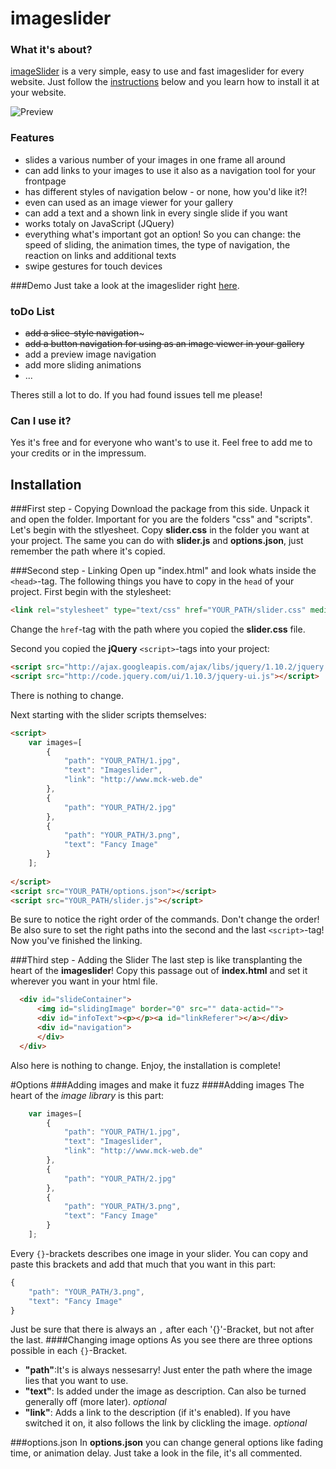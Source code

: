 # imageslider
### What it's about?
[imageSlider](http://imageslider.mck-web.de) is a very simple, easy to use and fast imageslider for every website. Just follow the [instructions](#installation) below and you learn how to install it at your website.

![Preview](https://github.com/ZoC111/imageSlider/raw/master/imageFolder/imageslider_preview.png "Preview")

### Features
* slides a various number of your images in one frame all around
* can add links to your images to use it also as a navigation tool for your frontpage
* has different styles of navigation below - or none, how you'd like it?!
* even can used as an image viewer for your gallery
* can add a text and a shown link in every single slide if you want
* works totaly on JavaScript (JQuery)
* everything what's important got an option! So you can change: the speed of sliding, the animation times, the type of navigation, the reaction on links and additional texts
* swipe gestures for touch devices

###Demo
Just take a look at the imageslider right [here](http://imageslider.mck-web.de).

### toDo List
- ~~add a slice-style navigation~~~
- ~~add a button navigation for using as an image viewer in your gallery~~
- add a preview image navigation
- add more sliding animations
- ...

Theres still a lot to do. If you had found issues tell me please!

### Can I use it?
Yes it's free and for everyone who want's to use it. Feel free to add me to your credits or in the impressum.

## Installation

###First step - Copying
Download the package from this side. Unpack it and open the folder.
Important for you are the folders "css" and "scripts". Let's begin with the stlyesheet. Copy __slider.css__ in the folder you want at your project.
The same you can do with __slider.js__ and __options.json__, just remember the path where it's copied.

###Second step - Linking
Open up "index.html" and look whats inside the `<head>`-tag. The following things you have to copy in the `head` of your project. First begin with the stylesheet:
```html
<link rel="stylesheet" type="text/css" href="YOUR_PATH/slider.css" media="all" />
```
Change the `href`-tag with the path where you copied the __slider.css__ file.

Second you copied the __jQuery__ `<script>`-tags into your project:
```html
<script src="http://ajax.googleapis.com/ajax/libs/jquery/1.10.2/jquery.min.js"></script>
<script src="http://code.jquery.com/ui/1.10.3/jquery-ui.js"></script>
```
There is nothing to change.

Next starting with the slider scripts themselves:
```html
<script>
    var images=[
        {
            "path": "YOUR_PATH/1.jpg",
            "text": "Imageslider",
            "link": "http://www.mck-web.de"
        },
        {
            "path": "YOUR_PATH/2.jpg"
        },
        {
            "path": "YOUR_PATH/3.png",
            "text": "Fancy Image"
        }
    ];
        
</script>
<script src="YOUR_PATH/options.json"></script>
<script src="YOUR_PATH/slider.js"></script>
```
Be sure to notice the right order of the commands. Don't change the order! Be also sure to set the right paths into the second and the last `<script>`-tag!
Now you've finished the linking.

###Third step - Adding the Slider
The last step is like transplanting the heart of the __imageslider__! Copy this passage out of __index.html__ and set it wherever you want in your html file.
```html
  <div id="slideContainer">
      <img id="slidingImage" border="0" src="" data-actid="">
      <div id="infoText"><p></p><a id="linkReferer"></a></div>
      <div id="navigation">
      </div>
  </div>
````
Also here is nothing to change. Enjoy, the installation is complete!

#Options
###Adding images and make it fuzz
####Adding images
The heart of the _image library_ is this part:
```javascript
    var images=[
        {
            "path": "YOUR_PATH/1.jpg",
            "text": "Imageslider",
            "link": "http://www.mck-web.de"
        },
        {
            "path": "YOUR_PATH/2.jpg"
        },
        {
            "path": "YOUR_PATH/3.png",
            "text": "Fancy Image"
        }
    ];
```
Every `{}`-brackets describes one image in your slider. You can copy and paste this brackets and add that much that you want in this part:
```javascript
{
    "path": "YOUR_PATH/3.png",
    "text": "Fancy Image"
}
```
Just be sure that there is always an `,` after each '{}'-Bracket, but not after the last.
####Changing image options
As you see there are three options possible in each `{}`-Bracket.
* __"path"__:It's is always nessesarry! Just enter the path where the image lies that you want to use.
* __"text"__: Is added under the image as description. Can also be turned generally off (more later). _optional_
* __"link"__: Adds a link to the description (if it's enabled). If you have switched it on, it also follows the link by clickling the image. _optional_

###options.json
In __options.json__ you can change general options like fading time, or animation delay. Just take a look in the file, it's all commented.
